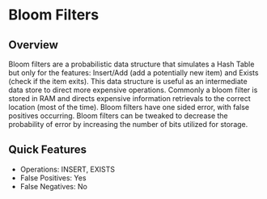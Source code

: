 # Bloom Filters

## Overview

Bloom filters are a probabilistic data structure that simulates a Hash Table but only for the features:
Insert/Add (add a potentially new item) and Exists (check if the item exits).
This data structure is useful as an intermediate data store to direct more expensive operations.
Commonly a bloom filter is stored in RAM and directs expensive information retrievals to the correct location
(most of the time).
Bloom filters have one sided error, with false positives occurring.
Bloom filters can be tweaked to decrease the probability of error by increasing the number of bits utilized for storage.

## Quick Features

* Operations: INSERT, EXISTS
* False Positives: Yes
* False Negatives: No